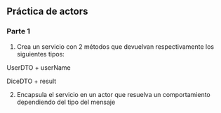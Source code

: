 ## Práctica de actors

### Parte 1

1. Crea un servicio con 2 métodos que devuelvan respectivamente los siguientes tipos:

UserDTO
    + userName
    
DiceDTO
    + result

2. Encapsula el servicio en un actor que resuelva un comportamiento dependiendo del tipo del mensaje    